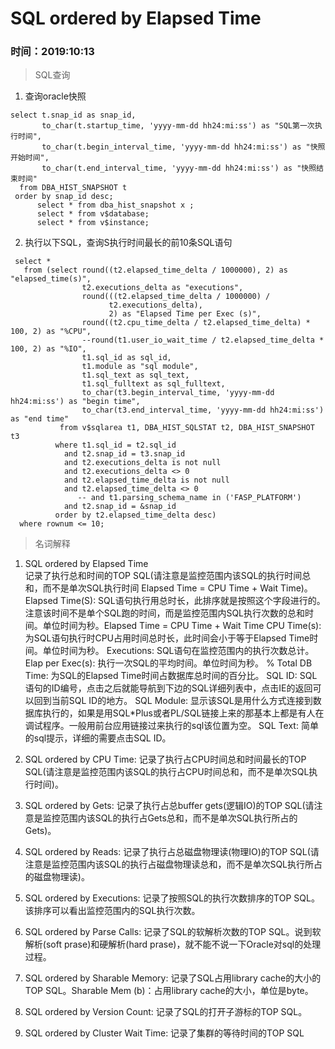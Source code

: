 # SQL ordered by Elapsed Time

### 时间：2019:10:13

> SQL查询
 1. 查询oracle快照
 ```shell
 select t.snap_id as snap_id,
        to_char(t.startup_time, 'yyyy-mm-dd hh24:mi:ss') as "SQL第一次执行时间",
        to_char(t.begin_interval_time, 'yyyy-mm-dd hh24:mi:ss') as "快照开始时间",
        to_char(t.end_interval_time, 'yyyy-mm-dd hh24:mi:ss') as "快照结束时间"
   from DBA_HIST_SNAPSHOT t
  order by snap_id desc;
       select * from dba_hist_snapshot x ;
       select * from v$database;
       select * from v$instance;
```

2. 执行以下SQL，查询S执行时间最长的前10条SQL语句 
```shell
 select *
   from (select round((t2.elapsed_time_delta / 1000000), 2) as "elapsed_time(s)",
                t2.executions_delta as "executions",
                round(((t2.elapsed_time_delta / 1000000) /
                      t2.executions_delta),
                      2) as "Elapsed Time per Exec (s)",
                round((t2.cpu_time_delta / t2.elapsed_time_delta) * 100, 2) as "%CPU",
                --round(t1.user_io_wait_time / t2.elapsed_time_delta * 100, 2) as "%IO",
                t1.sql_id as sql_id,
                t1.module as "sql module",
                t1.sql_text as sql_text,
                t1.sql_fulltext as sql_fulltext,
                to_char(t3.begin_interval_time, 'yyyy-mm-dd hh24:mi:ss') as "begin time",
                to_char(t3.end_interval_time, 'yyyy-mm-dd hh24:mi:ss') as "end time"
           from v$sqlarea t1, DBA_HIST_SQLSTAT t2, DBA_HIST_SNAPSHOT t3
          where t1.sql_id = t2.sql_id
            and t2.snap_id = t3.snap_id
            and t2.executions_delta is not null
            and t2.executions_delta <> 0
            and t2.elapsed_time_delta is not null
            and t2.elapsed_time_delta <> 0
               -- and t1.parsing_schema_name in ('FASP_PLATFORM')
            and t2.snap_id = &snap_id
          order by t2.elapsed_time_delta desc)
  where rownum <= 10;
 ```

> 名词解释
1. SQL ordered by Elapsed Time  
记录了执行总和时间的TOP SQL(请注意是监控范围内该SQL的执行时间总和，而不是单次SQL执行时间 Elapsed Time = CPU Time + Wait Time)。
Elapsed Time(S): SQL语句执行用总时长，此排序就是按照这个字段进行的。注意该时间不是单个SQL跑的时间，而是监控范围内SQL执行次数的总和时间。单位时间为秒。Elapsed Time = CPU Time + Wait Time
CPU Time(s): 为SQL语句执行时CPU占用时间总时长，此时间会小于等于Elapsed Time时间。单位时间为秒。
Executions: SQL语句在监控范围内的执行次数总计。
Elap per Exec(s): 执行一次SQL的平均时间。单位时间为秒。
% Total DB Time: 为SQL的Elapsed Time时间占数据库总时间的百分比。
SQL ID: SQL语句的ID编号，点击之后就能导航到下边的SQL详细列表中，点击IE的返回可以回到当前SQL ID的地方。
SQL Module: 显示该SQL是用什么方式连接到数据库执行的，如果是用SQL*Plus或者PL/SQL链接上来的那基本上都是有人在调试程序。一般用前台应用链接过来执行的sql该位置为空。
SQL Text: 简单的sql提示，详细的需要点击SQL ID。

2. SQL ordered by CPU Time:
记录了执行占CPU时间总和时间最长的TOP SQL(请注意是监控范围内该SQL的执行占CPU时间总和，而不是单次SQL执行时间)。

3. SQL ordered by Gets:
记录了执行占总buffer gets(逻辑IO)的TOP SQL(请注意是监控范围内该SQL的执行占Gets总和，而不是单次SQL执行所占的Gets)。

4. SQL ordered by Reads:
记录了执行占总磁盘物理读(物理IO)的TOP SQL(请注意是监控范围内该SQL的执行占磁盘物理读总和，而不是单次SQL执行所占的磁盘物理读)。

5. SQL ordered by Executions:
记录了按照SQL的执行次数排序的TOP SQL。该排序可以看出监控范围内的SQL执行次数。

6. SQL ordered by Parse Calls:
记录了SQL的软解析次数的TOP SQL。说到软解析(soft prase)和硬解析(hard prase)，就不能不说一下Oracle对sql的处理过程。

7. SQL ordered by Sharable Memory:
记录了SQL占用library cache的大小的TOP SQL。Sharable Mem (b)：占用library cache的大小，单位是byte。

8. SQL ordered by Version Count:
记录了SQL的打开子游标的TOP SQL。

9. SQL ordered by Cluster Wait Time:
记录了集群的等待时间的TOP SQL